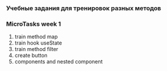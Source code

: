 ### Учебные задания для тренировок разных методов 
### MicroTasks week 1
1) train method map
2) train hook useState
3) train method filter
4) create button
5) components and nested component

